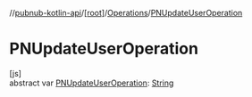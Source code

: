 //[pubnub-kotlin-api](../../../index.md)/[[root]](../index.md)/[Operations](index.md)/[PNUpdateUserOperation](-p-n-update-user-operation.md)

# PNUpdateUserOperation

[js]\
abstract var [PNUpdateUserOperation](-p-n-update-user-operation.md): [String](https://kotlinlang.org/api/latest/jvm/stdlib/kotlin-stdlib/kotlin/-string/index.html)

